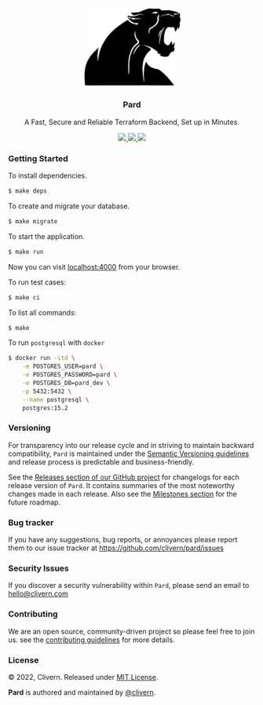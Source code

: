 <p align="center">
    <img alt="Pard Logo" src="/assets/img/logo.png?v=0.3.0" width="200" />
    <h3 align="center">Pard</h3>
    <p align="center">A Fast, Secure and Reliable Terraform Backend, Set up in Minutes.</p>
    <p align="center">
        <a href="https://github.com/Clivern/Pard/actions/workflows/ci.yml">
            <img src="https://github.com/Clivern/Pard/actions/workflows/ci.yml/badge.svg"/>
        </a>
        <a href="https://github.com/Clivern/Pard/releases">
            <img src="https://img.shields.io/badge/Version-0.3.0-1abc9c.svg">
        </a>
        <a href="https://github.com/Clivern/Pard/blob/master/LICENSE">
            <img src="https://img.shields.io/badge/LICENSE-MIT-orange.svg">
        </a>
    </p>
</p>


### Getting Started

To install dependencies.

```zsh
$ make deps
```

To create and migrate your database.

```zsh
$ make migrate
```

To start the application.

```zsh
$ make run
```

Now you can visit [localhost:4000](http://localhost:4000) from your browser.

To run test cases:

```zsh
$ make ci
```

To list all commands:

```zsh
$ make
```

To run `postgresql` with `docker`

```zsh
$ docker run -itd \
    -e POSTGRES_USER=pard \
    -e POSTGRES_PASSWORD=pard \
    -e POSTGRES_DB=pard_dev \
    -p 5432:5432 \
    --name postgresql \
    postgres:15.2
```


### Versioning

For transparency into our release cycle and in striving to maintain backward compatibility, `Pard` is maintained under the [Semantic Versioning guidelines](https://semver.org/) and release process is predictable and business-friendly.

See the [Releases section of our GitHub project](https://github.com/clivern/pard/releases) for changelogs for each release version of `Pard`. It contains summaries of the most noteworthy changes made in each release. Also see the [Milestones section](https://github.com/clivern/pard/milestones) for the future roadmap.


### Bug tracker

If you have any suggestions, bug reports, or annoyances please report them to our issue tracker at https://github.com/clivern/pard/issues


### Security Issues

If you discover a security vulnerability within `Pard`, please send an email to [hello@clivern.com](mailto:hello@clivern.com)


### Contributing

We are an open source, community-driven project so please feel free to join us. see the [contributing guidelines](CONTRIBUTING.md) for more details.


### License

© 2022, Clivern. Released under [MIT License](https://opensource.org/licenses/mit-license.php).

**Pard** is authored and maintained by [@clivern](http://github.com/clivern).
